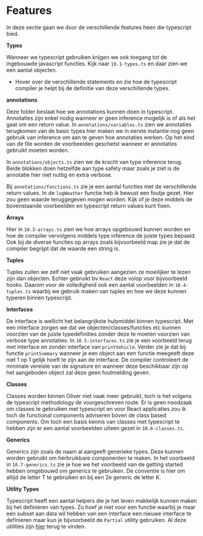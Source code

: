 # Features

In deze sectie gaan we door de verschillende features heen die typescript bied.

**Types**

Wanneer we typescript gebruiken krijgen we ook toegang tot de ingebouwde javascript functies. Kijk naar `10.1-types.ts` en daar zien we een aantal objecten.

- Hover over de verschillende statements en zie hoe de typescript compiler je helpt bij de definitie van deze verschillende types.

**annotations**

Deze folder beslaat hoe we annotations kunnen doen in typescript. Annotaties zijn enkel nodig wanneer er geen inference mogelijk is of als het gaat om een return value. In `annotations/variables.ts` zien we annotaties terugkomen van de basic types hier maken we in eerste instantie nog geen gebruik van inference om aan te geven hoe annotaties werken. Op het eind van de file worden de voorbeelden geschetst wanneer er annotaties gebruikt moeten worden.

In `annotations/objects.ts` zien we de kracht van type inference terug. Beide blokken doen hetzelfde aan type safety maar zoals je ziet is de annotatie hier niet nuttig en extra verbose.

Bij `annotations/functions.ts` zie je een aantal functies met de verschillende return values. In de `logWeather` functie heb ik bewust een foutje gezet. Hier zou geen waarde teruggegeven mogen worden. Kijk of je deze middels de bovenstaande voorbeelden en typescript return values kunt fixen.

**Arrays**

Hier in `10.3-arrays.ts` zien we hoe arrays opgebouwd kunnen worden en hoe de compiler vervolgens middels type inference de juiste types bepaald. Ook bij de diverse functies op arrays zoals bijvoorbeeld map zie je dat de compiler begrijpt dat de waarde een string is.

**Tuples**

Tuples zullen we zelf niet vaak gebruiken aangezien ze moeilijker te lezen zijn dan objecten. Echter gebruikt bv `React` deze volop voor bijvoorbeeld hooks. Daarom voor de volledigheid ook een aantal voorbeelden in `10.4-tuples.ts` waarbij we gebruik maken van tuples en hoe we deze kunnen typeren binnen typescript.

**Interfaces**

De interface is wellicht het belangrijkste hulpmiddel binnen typescript. Met een interface zorgen we dat we objecten/classes/functies etc kunnen voorzien van de juiste typedefinities zonder deze te moeten voorzien van verbose type annotaties. In `10.5-interfaces.ts` zie je een voorbeeld terug met interface en zonder interface van `printVehicle`. Verder zie je dat bij functie `printSummary` wanneer je een object aan een functie meegeeft deze niet 1 op 1 gelijk hoeft te zijn aan de interface. De compiler controleert de minimale vereiste van de signature en wanneer deze beschikbaar zijn op het aangeboden object zal deze geen foutmelding geven.

**Classes**

Classes worden binnen Oliver niet vaak meer gebruikt, toch is het volgens de typescript methodology de voorgeschreven route. Er is geen noodzaak om classes te gebruiken met typescript en voor React applicaties zou ik toch de functional components adviseren boven de class based components. Om toch een basis kennis van classes met typescript te hebben zijn er een aantal voorbeelden uiteen gezet in `10.6-classes.ts`.

**Generics**

Generics zijn zoals de naam al aangeeft generieke types. Deze kunnen worden gebruikt om herbruikbare componenten te maken. In het voorbeeld in `10.7-generics.ts` zie je hoe we het voorbeeld van de getting started hebben omgebouwd om generics te gebruiken. De conventie is hier om altijd de letter T te gebruiken en bij een 2e generic de letter K.

**Utility Types**

Typescript heeft een aantal helpers die je het leven makkelijk kunnen maken bij het definieren van types. Zo hoef je niet voor een functie waarbij je maar een subset aan data wil hebben van een interface een nieuwe interface te definieren maar kun je bijvoorbeeld de `Partial` utility gebruiken. Al deze utilities zijn [hier](https://www.typescriptlang.org/docs/handbook/utility-types.html) terug te vinden.
